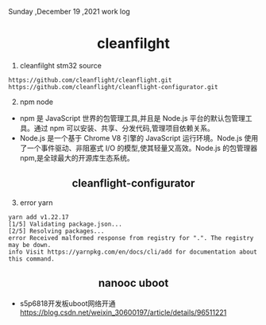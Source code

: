 Sunday ,December 19 ,2021  work log
# <center> cleanfilght 
1. cleanfilght  stm32 source
```
https://github.com/cleanflight/cleanflight.git
https://github.com/cleanflight/cleanflight-configurator.git
```

2. npm  node 
- npm 是 JavaScript 世界的包管理工具,并且是 Node.js 平台的默认包管理工具。通过 npm 可以安装、共享、分发代码,管理项目依赖关系。
- Node.js 是一个基于 Chrome V8 引擎的 JavaScript 运行环境。Node.js 使用了一个事件驱动、非阻塞式 I/O 的模型,使其轻量又高效。Node.js 的包管理器 npm,是全球最大的开源库生态系统。
## <center>  cleanflight-configurator
3. error yarn
```
yarn add v1.22.17
[1/5] Validating package.json...
[2/5] Resolving packages...
error Received malformed response from registry for ".". The registry may be down.
info Visit https://yarnpkg.com/en/docs/cli/add for documentation about this command.
```
## <center> nanooc uboot
- s5p6818开发板uboot网络开通
https://blog.csdn.net/weixin_30600197/article/details/96511221

